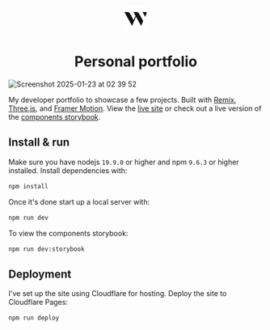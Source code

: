 <p align="center">
  <img src="/public/favicon.svg" width="50" alt="Logo" />
</p>
<h1 align="center">Personal portfolio</h1>

<img width="1280" alt="Screenshot 2025-01-23 at 02 39 52" src="https://github.com/user-attachments/assets/e5bbee83-5254-4ee3-8889-84215f13bf39" />


My developer portfolio to showcase a few projects. Built with [Remix](https://remix.run/), [Three.js](https://threejs.org/), and [Framer Motion](https://www.framer.com/motion/). View the [live site](https://hamishw.com) or check out a live version of the [components storybook](https://storybook.hamishw.com).

## Install & run

Make sure you have nodejs `19.9.0` or higher and npm `9.6.3` or higher installed. Install dependencies with:

```bash
npm install
```

Once it's done start up a local server with:

```bash
npm run dev
```

To view the components storybook:

```bash
npm run dev:storybook
```

## Deployment

I've set up the site using Cloudflare for hosting. Deploy the site to Cloudflare Pages:

```bash
npm run deploy
```
